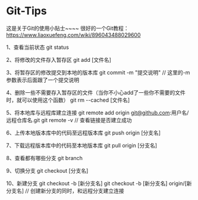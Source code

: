 # Git-Tips
这是关于Git的使用小贴士~~~~
很好的一个Git教程：https://www.liaoxuefeng.com/wiki/896043488029600

1、查看当前状态
git status 

2、将修改的文件存入暂存区
git add [文件名]

3、将暂存区的修改提交到本地的版本库
git commit -m "提交说明"  // 这里的-m参数表示后面跟了一个提交说明

4、删除一些不需要存入暂存区的文件（当你不小心add了一些你不需要的文件时，就可以使用这个函数）
git rm --cached [文件名]

5、将本地库与远程库建立连接
git remote add origin git@github.com:用户名/远程仓库名.git
git remote -v // 查看链接是否建立成功

6、上传本地版本库中的代码至远程版本库
git push origin [分支名]

7、下载远程版本库中的代码至本地版本库
git pull origin [分支名]

8、查看都有哪些分支
git branch

9、切换分支
git checkout [分支名]

10、新建分支
git checkout -b [新分支名]
git checkout -b [新分支名] origin/[新分支名]   // 创建新分支的同时，和远程分支建立连接

